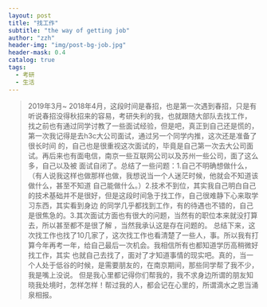 ```yaml
---
layout: post
title: "找工作"
subtitle: "the way of getting job"
author: "zzh"
header-img: "img/post-bg-job.jpg"
header-mask: 0.4
catalog: true
tags:
  - 考研
  - 生活
---
```


> 2019年3月~ 2018年4月，这段时间是春招，也是第一次遇到春招，只是有听说春招没得秋招来的容易，考研失利的我，也就跟随大部队去找工作，
找之前也有通过同学讨教了一些面试经验，但是吧，真正到自己还是慌的，第一次我记得是去h3c大公司面试，通过另一个同学内推，这次还是准备了很长时间
的，自己也是很重视这次面试的，毕竟是自己第一次去大公司面试。再后来也有面电信，南京一些互联网公司以及苏州一些公司，面了这么多，自己以及被
面试自闭了。总结了一些问题：1.自己不明确想做什么，（有人说我这样也做那样也做，我想说当一个人迷茫时候，他就会不知道该做什么，甚至不知道
自己能做什么。）2.技术不到位，其实我自己明白自己的技术基础并不是很好，但是这段时间急于找工作，自己很难静下心来取学习东西，其实看到身边
的同学几乎都找到工作，有的待遇也不错的，自己是很焦急的。3.其次面试方面也有很大的问题，当然有的职位本来就没打算去，所以甚至都不是很了解
，当然我承认这是存在问题的。
> 总结下来，这次找工作也找了10几家了，这次找工作也看清楚了一些人，事。所以我有打算今年再考一年，给自己最后一次机会。我相信所有也都知道学历高稍微好找工作，其实
也就自己去找了，面对了才知道事情的现实吧。真的，当一个人处于低谷的时候，是需要朋友的，在南京期间，那些同学帮了我不少，我是嘴上没说。
但是我心里都记得你们帮我的，我不求身边所谓的朋友知晓我处境时，怎样怎样！帮过我的人，都会记在心里的，所谓滴水之恩当涌泉相报。

